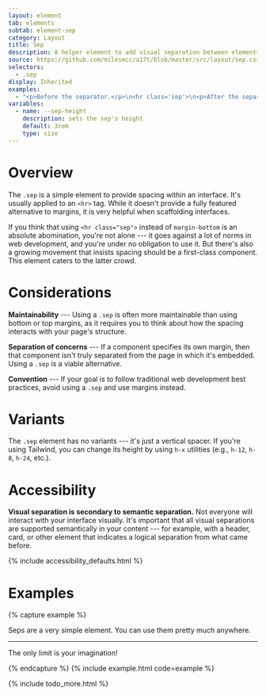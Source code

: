 ```yaml
---
layout: element
tab: elements
subtab: element-sep
category: Layout
title: Sep
description: A helper element to add visual separation between elements
source: https://github.com/milesmcc/a17t/blob/master/src/layout/sep.css
selectors:
  - .sep
display: Inherited
examples:
  - "<p>Before the separator.</p>\n<hr class='sep'>\n<p>After the separator.</p>"
variables:
  - name: --sep-height
    description: sets the sep's height
    default: 3rem
    type: size
---
```


# Overview

The `.sep` is a simple element to provide spacing within an interface. It's usually applied to an `<hr>` tag. While it doesn't provide a fully featured alternative to margins, it is very helpful when scaffolding interfaces.

If you think that using `<hr class="sep">` instead of `margin-bottom` is an absolute abomination, you're not alone --- it goes against a lot of norms in web development, and you're under no obligation to use it. But there's also a growing movement that insists spacing should be a first-class component. This element caters to the latter crowd.

# Considerations

**Maintainability** --- Using a `.sep` is often more maintainable than using bottom or top margins, as it requires you to think about how the spacing interacts with your page's structure.

**Separation of concerns** --- If a component specifies its own margin, then that component isn't truly separated from the page in which it's embedded. Using a `.sep` is a viable alternative.

**Convention** --- If your goal is to follow traditional web development best practices, avoid using a `.sep` and use margins instead.

# Variants

The `.sep` element has no variants --- it's just a vertical spacer. If you're using Tailwind, you can change its height by using `h-x` utilities (e.g., `h-12`, `h-8`, `h-24`, etc.).

# Accessibility

**Visual separation is secondary to semantic separation.** Not everyone will interact with your interface visually. It's important that all visual separations are supported semantically in your content --- for example, with a header, card, or other element that indicates a logical separation from what came before.

{% include accessibility_defaults.html %}

# Examples

{% capture example %}
<p>Seps are a very simple element. You can use them pretty much anywhere.</p>
<hr class="sep">
<p>The only limit is your imagination!</p>
{% endcapture %}
{% include example.html code=example %}

{% include todo_more.html %}
